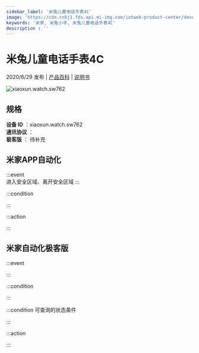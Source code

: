```yaml
---
sidebar_label: '米兔儿童电话手表4C'
image: 'https://cdn.cnbj1.fds.api.mi-img.com/iotweb-product-center/developer_1593401132973GFZMznrF.png?GalaxyAccessKeyId=AKVGLQWBOVIRQ3XLEW&Expires=9223372036854775807&Signature=oyI3EDP+ymHddhHw4RrZ3xYDJQU='
keywords: '米家, 米兔小寻, 米兔儿童电话手表4C'
description : ''
---
```

# 米兔儿童电话手表4C

2020/6/29 发布 | [产品百科](https://home.mi.com/webapp/content/baike/product/index.html?model=xiaoxun.watch.sw762/) | [说明书](https://home.mi.com/views/introduction.html?model=xiaoxun.watch.sw762&region=cn)

![xiaoxun.watch.sw762](https://cdn.cnbj1.fds.api.mi-img.com/iotweb-product-center/developer_1593401132973GFZMznrF.png?GalaxyAccessKeyId=AKVGLQWBOVIRQ3XLEW&Expires=9223372036854775807&Signature=oyI3EDP+ymHddhHw4RrZ3xYDJQU=)

## 规格  
> 
**设备 ID** ：xiaoxun.watch.sw762  
**通讯协议** ：  
**极客版**  ： 待补充 


## 米家APP自动化  

:::event  
进入安全区域、离开安全区域
:::

:::condition  

:::

:::action   

:::

## 米家自动化极客版  

:::event  

:::

:::condition  

:::

:::condition 可查询的状态条件  

:::

:::action  

:::

        
